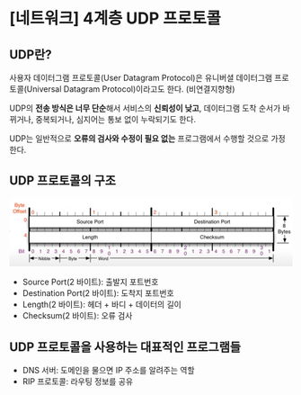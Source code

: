 # [네트워크] 4계층 UDP 프로토콜

## UDP란?

사용자 데이터그램 프로토콜(User Datagram Protocol)은 유니버셜 데이터그램 프로토콜(Universal Datagram Protocol)이라고도 한다. (비연결지향형)

UDP의 **전송 방식은 너무 단순**해서 서비스의 **신뢰성이 낮고**, 데이터그램 도착 순서가 바뀌거나, 중복되거나, 심지어는 통보 없이 누락되기도 한다.

UDP는 일반적으로 **오류의 검사와 수정이 필요 없는** 프로그램에서 수행할 것으로 가정한다.

## UDP 프로토콜의 구조

![](../../assets/img/posts/네트워크/010-01.jpg)

- Source Port(2 바이트): 출발지 포트번호
- Destination Port(2 바이트): 도착지 포트번호
- Length(2 바이트): 헤더 + 바디 + 데이터의 길이
- Checksum(2 바이트): 오류 검사

## UDP 프로토콜을 사용하는 대표적인 프로그램들

- DNS 서버: 도메인을 물으면 IP 주소를 알려주는 역할
- RIP 프로토콜: 라우팅 정보를 공유